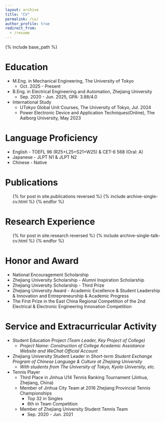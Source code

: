 ```yaml
---
layout: archive
title: "CV"
permalink: /cv/
author_profile: true
redirect_from:
  - /resume
---
```


{% include base_path %}

Education
======
* M.Eng. in Mechanical Engineering, The University of Tokyo
  * Oct. 2025 - Present
* B.Eng. in Electrical Engineering and Automation, Zhejiang University
  * Sep. 2020 - Jun. 2025, GPA: 3.88/4.0
* International Study
  * UTokyo Global Unit Courses, The University of Tokyo, Jul. 2024
  * Power Electronic Device and Application Techniques(Online), The Aalborg University, May 2023

Language Proficiency
======
* English  - TOEFL 96 (R25+L25+S21+W25) & CET-6 568 (Oral: A)
* Japanese - JLPT N1 & JLPT N2
* Chinese  - Native

Publications
======
  <ul>{% for post in site.publications reversed %}
    {% include archive-single-cv.html %}
  {% endfor %}</ul>
  
Research Experience
======
  <ul>{% for post in site.research reversed %}
    {% include archive-single-talk-cv.html  %}
  {% endfor %}</ul>

Honor and Award
======
* National Encouragement Scholarship
* Zhejiang University Scholarship - Alumni Inspiration Scholarship
* Zhejiang University Scholarship - Third Prize
* Zhejiang University Award - Academic Excellence & Student Leadership & Innovation and Entrepreneurship & Academic Progress
* The First Prize in the East China Regional Competition of the 2nd Electrical & Electronic Engineering Innovation Competition

Service and Extracurricular Activity
======
* Student Education Project *(Team Leader, Key Project of College)*
  * *Project Name: Construction of College Academic Assistance Website and WeChat Official Account*
* Zhejiang University Student Leader in *Short-term Student Exchange Program of Chinese Language & Culture at Zhejiang University*
  * *With students from The University of Tokyo, Kyoto University, etc.*
* Tennis Player
  * Third Place in Jinhua U14 Tennis Ranking Tournament (Jinhua, Zhejiang, China)
  * Member of Jinhua City Team at 2016 Zhejiang Provincial Tennis Championships
    * Top 32 in Singles
    * 6th in Team Competition
  * Member of Zhejiang University Student Tennis Team
    * Sep. 2020 - Jun. 2021

